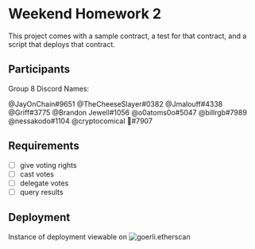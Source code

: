 # Weekend Homework 2

This project comes with a sample contract, a test for that contract, and a script that deploys that contract.

## Participants

Group 8 Discord Names:

 @JayOnChain#9651
 @TheCheeseSlayer#0382
 @Jmalouff#4338
 @Griff#3775
 @Brandon Jewell#1056
 @o0atoms0o#5047
 @billrgb#7989
 @nessakodo#1104
 @cryptocomical 🎴#7907

## Requirements

- [ ]  give voting rights
- [ ]  cast votes
- [ ]  delegate votes
- [ ]  query results

## Deployment

Instance of deployment viewable on ![goerli.etherscan](https://goerli.etherscan.io/tx/0x89e033027c4c8494f3bd79c465c69d74803507ea1000bdf78585782e4c97c3de)
